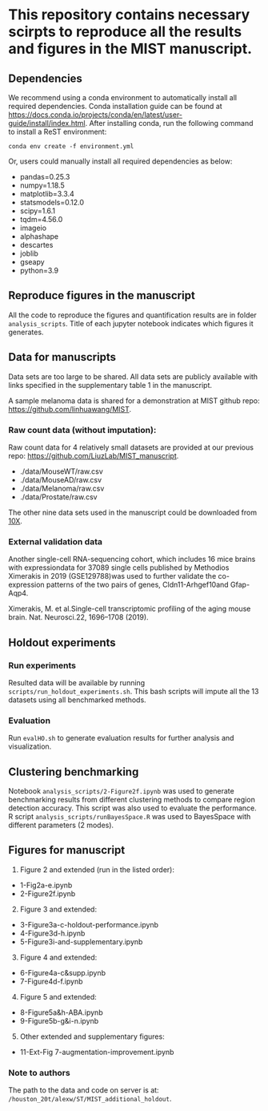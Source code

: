 # This repository contains necessary scirpts to reproduce all the results and figures in the MIST manuscript.

## Dependencies
We recommend using a conda environment to automatically install all required dependencies. Conda installation guide can be found at https://docs.conda.io/projects/conda/en/latest/user-guide/install/index.html. After installing conda, run the following command to install a ReST environment:

  `conda env create -f environment.yml`

Or, users could manually install all required dependencies as below:

  * pandas=0.25.3
  * numpy=1.18.5
  * matplotlib=3.3.4
  * statsmodels=0.12.0
  * scipy=1.6.1
  * tqdm=4.56.0
  * imageio
  * alphashape
  * descartes
  * joblib
  * gseapy
  * python=3.9

## Reproduce figures in the manuscript
All the code to reproduce the figures and quantification results are in folder `analysis_scripts`. Title of each jupyter notebook indicates which figures it generates.

## Data for manuscripts
Data sets are too large to be shared. All data sets are publicly available with links specified in the supplementary table 1 in the manuscript.

A sample  melanoma data is shared for a demonstration at MIST github repo: https://github.com/linhuawang/MIST.

### Raw count data (without imputation): 
Raw count data for 4 relatively small datasets are provided at our previous repo: https://github.com/LiuzLab/MIST_manuscript.

* ./data/MouseWT/raw.csv
* ./data/MouseAD/raw.csv
* ./data/Melanoma/raw.csv
* ./data/Prostate/raw.csv

The other nine data sets used in the manuscript could be downloaded from [10X](https://www.10xgenomics.com/resources/datasets?query=&page=1&configure%5Bfacets%5D%5B0%5D=chemistryVersionAndThroughput&configure%5Bfacets%5D%5B1%5D=pipeline.version&configure%5BhitsPerPage%5D=500&menu%5Bproducts.name%5D=Spatial%20Gene%20Expression).

### External validation data
Another single-cell RNA-sequencing cohort, which includes 16 mice brains with expressiondata for 37089 single cells published by Methodios Ximerakis in 2019 (GSE129788)was used to further validate the co-expression patterns of the two pairs of genes, Cldn11-Arhgef10and Gfap-Aqp4.

Ximerakis, M. et al.Single-cell transcriptomic profiling of the aging mouse brain. Nat. Neurosci.22, 1696–1708 (2019).

## Holdout experiments
### Run experiments
Resulted data will be available by running `scripts/run_holdout_experiments.sh`. This bash scripts will impute all the 13 datasets using all benchmarked methods.

### Evaluation
Run `evalHO.sh` to generate evaluation results for further analysis and visualization.

## Clustering benchmarking
Notebook `analysis_scripts/2-Figure2f.ipynb` was used to generate benchmarking results from different clustering methods to compare region detection accuracy. This script was also used to evaluate the performance. R script `analysis_scripts/runBayesSpace.R` was used to BayesSpace with different parameters (2 modes). 

## Figures for manuscript

1. Figure 2 and extended (run in the listed order):
* 1-Fig2a-e.ipynb
* 2-Figure2f.ipynb

2. Figure 3 and extended:
* 3-Figure3a-c-holdout-performance.ipynb
* 4-Figure3d-h.ipynb
* 5-Figure3i-and-supplementary.ipynb

3. Figure 4 and extended:
* 6-Figure4a-c&supp.ipynb
* 7-Figure4d-f.ipynb

4. Figure 5 and extended:
* 8-Figure5a&h-ABA.ipynb
* 9-Figure5b-g&i-n.ipynb

5. Other extended and supplementary figures:
* 11-Ext-Fig 7-augmentation-improvement.ipynb


### Note to authors
The path to the data and code on server is at: `/houston_20t/alexw/ST/MIST_additional_holdout`.

